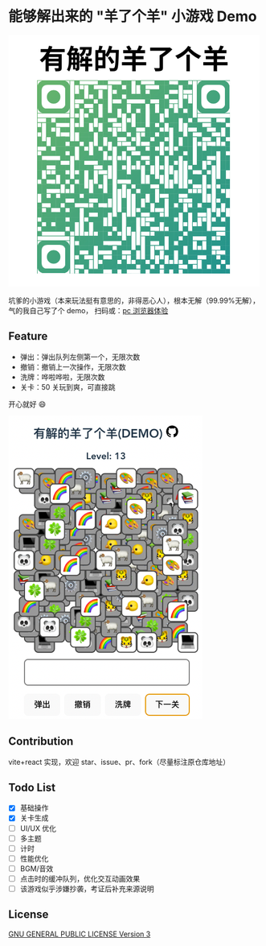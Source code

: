 # 能够解出来的 "羊了个羊" 小游戏 Demo

![qrcode.png](public/qrcode.png)

坑爹的小游戏（本来玩法挺有意思的，非得恶心人），根本无解（99.99%无解），气的我自己写了个 demo，
扫码或：<a href="https://solvable-sheep-game.streakingman.com/" target="_blank">pc 浏览器体验</a>

## Feature

-   弹出：弹出队列左侧第一个，无限次数
-   撤销：撤销上一次操作，无限次数
-   洗牌：哗啦哗啦，无限次数
-   关卡：50 关玩到爽，可直接跳

开心就好 😄

![preview.png](public/preview.png)

## Contribution

vite+react 实现，欢迎 star、issue、pr、fork（尽量标注原仓库地址）

## Todo List

-   [x] 基础操作
-   [x] 关卡生成
-   [ ] UI/UX 优化
-   [ ] 多主题
-   [ ] 计时
-   [ ] 性能优化
-   [ ] BGM/音效
-   [ ] 点击时的缓冲队列，优化交互动画效果
-   [ ] 该游戏似乎涉嫌抄袭，考证后补充来源说明

## License

[GNU GENERAL PUBLIC LICENSE Version 3](LICENSE.md)
